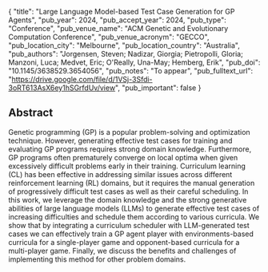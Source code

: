{
  "title": "Large Language Model-based Test Case Generation for GP Agents",
  "pub_year": 2024,
  "pub_accept_year": 2024,
  "pub_type": "Conference",
  "pub_venue_name": "ACM Genetic and Evolutionary Computation Conference",
  "pub_venue_acronym": "GECCO",
  "pub_location_city": "Melbourne",
  "pub_location_country": "Australia",
  "pub_authors": "Jorgensen, Steven; Nadizar, Giorgia; Pietropolli, Gloria; Manzoni, Luca; Medvet, Eric; O'Really, Una-May; Hemberg, Erik",
  "pub_doi": "10.1145/3638529.3654056",
  "pub_notes": "To appear",
  "pub_fulltext_url": "https://drive.google.com/file/d/1VSj-3Sfdi-3oRT613AsX6ey1hSGrfdUv/view",
  "pub_important": false
}

## Abstract
Genetic programming (GP) is a popular problem-solving and optimization technique. However, generating effective test cases for training and evaluating GP programs requires strong domain knowledge. Furthermore, GP programs often prematurely converge on local optima when given excessively difficult problems early in their training. Curriculum learning (CL) has been effective in addressing similar issues across different reinforcement learning (RL) domains, but it requires the manual generation of progressively difficult test cases as well as their careful scheduling. In this work, we leverage the domain knowledge and the strong generative abilities of large language models (LLMs) to generate effective test cases of increasing difficulties and schedule them according to various curricula. We show that by integrating a curriculum scheduler with LLM-generated test cases we can effectively train a GP agent player with environments-based curricula for a single-player game and opponent-based curricula for a multi-player game. Finally, we discuss the benefits and challenges of implementing this method for other problem domains.
